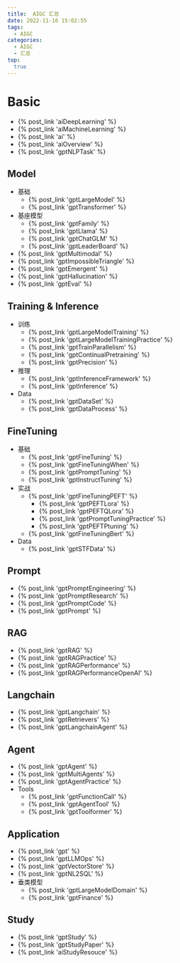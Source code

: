 ```yaml
---
title:  AIGC 汇总
date: 2022-11-16 15:02:55
tags:
  - AIGC
categories: 
  - AIGC
  - 汇总  
top:
  true
---
```


<p></p>
<!-- more -->

# Basic
+ {% post_link 'aiDeepLearning' %}
+ {% post_link 'aiMachineLearning' %}
+ {% post_link 'ai' %} 
+ {% post_link 'aiOverview' %}
+ {% post_link 'gptNLPTask' %}   

## Model
+ 基础
  + {% post_link 'gptLargeModel' %}
  + {% post_link 'gptTransformer' %} 
+ 基座模型
  + {% post_link 'gptFamily' %}  
  + {% post_link 'gptLlama' %}   
  + {% post_link 'gptChatGLM' %}   
  + {% post_link 'gptLeaderBoard' %}  
+ {% post_link 'gptMultimodal' %}  
+ {% post_link 'gptImpossibleTriangle' %} 
+ {% post_link 'gptEmergent' %}   
+ {% post_link 'gptHallucination' %}    
+ {% post_link 'gptEval' %}     

## Training & Inference
+ 训练
  + {% post_link 'gptLargeModelTraining' %}
  + {% post_link 'gptLargeModelTrainingPractice' %} 
  + {% post_link 'gptTrainParallelism' %}
  + {% post_link 'gptContinualPretraining' %}  
  + {% post_link 'gptPrecision' %}
+ 推理 
  + {% post_link 'gptInferenceFramework' %} 
  + {% post_link 'gptInference' %}
+ Data
  + {% post_link 'gptDataSet' %} 
  + {% post_link 'gptDataProcess' %}  

## FineTuning
+ 基础
  + {% post_link 'gptFineTuning' %} 
  + {% post_link 'gptFineTuningWhen' %}  
  + {% post_link 'gptPromptTuning' %} 
  + {% post_link 'gptInstructTuning' %} 
+ 实战
  + {% post_link 'gptFineTuningPEFT' %}  
    + {% post_link 'gptPEFTLora' %} 
    + {% post_link 'gptPEFTQLora' %} 
    + {% post_link 'gptPromptTuningPractice' %}    
    + {% post_link 'gptPEFTPtuning' %}  
  + {% post_link 'gptFineTuningBert' %}    
+ Data
  + {% post_link 'gptSTFData' %}  

## Prompt
  + {% post_link 'gptPromptEngineering' %}
  + {% post_link 'gptPromptResearch' %}
  + {% post_link 'gptPromptCode' %}
  + {% post_link 'gptPrompt' %}

## RAG
+ {% post_link 'gptRAG' %}
+ {% post_link 'gptRAGPractice' %} 
+ {% post_link 'gptRAGPerformance' %}
+ {% post_link 'gptRAGPerformanceOpenAI' %} 

## Langchain
+ {% post_link 'gptLangchain' %}
+ {% post_link 'gptRetrievers' %} 
+ {% post_link 'gptLangchainAgent' %} 

## Agent
+ {% post_link 'gptAgent' %}
+ {% post_link 'gptMultiAgents' %}  
+ {% post_link 'gptAgentPractice' %} 
+ Tools
  + {% post_link 'gptFunctionCall' %} 
  + {% post_link 'gptAgentTool' %}  
  + {% post_link 'gptToolformer' %}  

## Application
+ {% post_link 'gpt' %}
+ {% post_link 'gptLLMOps' %} 
+ {% post_link 'gptVectorStore' %}
+ {% post_link 'gptNL2SQL' %} 
+ 垂类模型
  + {% post_link 'gptLargeModelDomain' %} 
  + {% post_link 'gptFinance' %}   

## Study
+ {% post_link 'gptStudy' %}
+ {% post_link 'gptStudyPaper' %}
+ {% post_link 'aiStudyResouce' %} 























